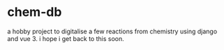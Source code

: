 # chem-db

a hobby project to digitalise a few reactions from chemistry using django and vue 3. i hope i get back to this soon.
